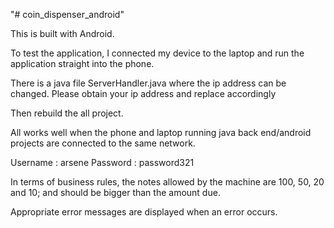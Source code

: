 "# coin_dispenser_android"

This is built with Android.

To test the application, I connected my device to the laptop and run the application straight into the phone.

There is a java file ServerHandler.java where the ip address can be changed. Please obtain your ip address and replace accordingly

Then rebuild the all project.

All works well when the phone and laptop running java back end/android projects are connected to the same network.

Username : arsene
Password : password321

In terms of business rules, the notes allowed by the machine are 100, 50, 20 and 10; and should be bigger than the amount due.

Appropriate error messages are displayed when an error occurs.